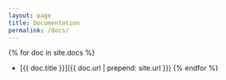 ```yaml
---
layout: page
title: Documentation
permalink: /docs/
---
```


{% for doc in site.docs %}
* [{{ doc.title }}]({{ doc.url | prepend: site.url }})
{% endfor %}
